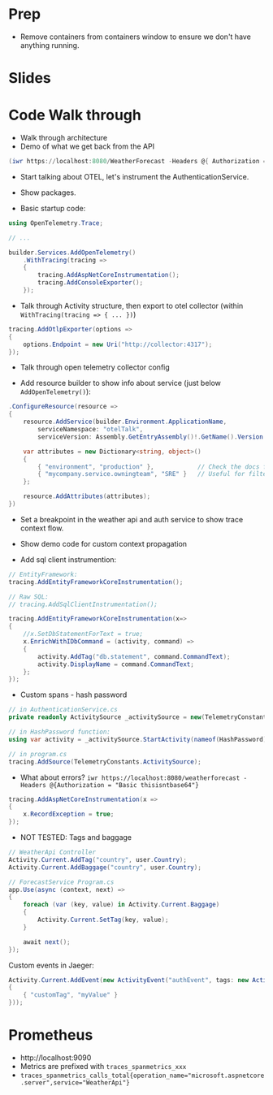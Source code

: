 # Prep

- Remove containers from containers window to ensure we don't have anything running.

# Slides

# Code Walk through

- Walk through architecture
- Demo of what we get back from the API

```powershell
(iwr https://localhost:8080/WeatherForecast -Headers @{ Authorization = "Basic Ymxha2U6cEA1NXcwcmQ=" }).Content | ConvertFrom-Json
```

- Start talking about OTEL, let's instrument the AuthenticationService.
- Show packages.

- Basic startup code:

```csharp
using OpenTelemetry.Trace;

// ...

builder.Services.AddOpenTelemetry()
    .WithTracing(tracing =>
    {
        tracing.AddAspNetCoreInstrumentation();
        tracing.AddConsoleExporter();
    });
```

- Talk through Activity structure, then export to otel collector (within `WithTracing(tracing => { ... })`)

```csharp
tracing.AddOtlpExporter(options =>
{
    options.Endpoint = new Uri("http://collector:4317");
});
```

- Talk through open telemetry collector config

- Add resource builder to show info about service (just below `AddOpenTelemetry()`):

```csharp
.ConfigureResource(resource =>
{
    resource.AddService(builder.Environment.ApplicationName,
        serviceNamespace: "otelTalk",                                                // Group related services
        serviceVersion: Assembly.GetEntryAssembly()!.GetName().Version!.ToString()); // REALLY useful for deployment tracking

    var attributes = new Dictionary<string, object>()
    {
        { "environment", "production" },            // Check the docs for your APM tool for correct naming. (DataDog is deployment.environment)
        { "mycompany.service.owningteam", "SRE" }   // Useful for filtering and alerting
    };

    resource.AddAttributes(attributes);
})
```

- Set a breakpoint in the weather api and auth service to show trace context flow.
- Show demo code for custom context propagation

- Add sql client instrumention:

```csharp
// EntityFramework:
tracing.AddEntityFrameworkCoreInstrumentation();

// Raw SQL:
// tracing.AddSqlClientInstrumentation();
```

```csharp
tracing.AddEntityFrameworkCoreInstrumentation(x=>
{
    //x.SetDbStatementForText = true;
    x.EnrichWithIDbCommand = (activity, command) =>
    {
        activity.AddTag("db.statement", command.CommandText);
        activity.DisplayName = command.CommandText;
    };
});
```

- Custom spans - hash password

```csharp
// in AuthenticationService.cs
private readonly ActivitySource _activitySource = new(TelemetryConstants.ActivitySource);

// in HashPassword function:
using var activity = _activitySource.StartActivity(nameof(HashPassword));

// in program.cs
tracing.AddSource(TelemetryConstants.ActivitySource);
```

- What about errors? `iwr https://localhost:8080/weatherforecast -Headers @{Authorization = "Basic thisisntbase64"}`

```csharp
tracing.AddAspNetCoreInstrumentation(x =>
{
    x.RecordException = true;
});
```

- NOT TESTED: Tags and baggage

```csharp
// WeatherApi Controller
Activity.Current.AddTag("country", user.Country);
Activity.Current.AddBaggage("country", user.Country);

// ForecastService Program.cs
app.Use(async (context, next) =>
{
    foreach (var (key, value) in Activity.Current.Baggage)
    {
        Activity.Current.SetTag(key, value);
    }

    await next();
});
```

Custom events in Jaeger:

```csharp
Activity.Current.AddEvent(new ActivityEvent("authEvent", tags: new ActivityTagsCollection()
{
    { "customTag", "myValue" }
}));
```

# Prometheus

- http://localhost:9090
- Metrics are prefixed with `traces_spanmetrics_xxx`
- `traces_spanmetrics_calls_total{operation_name="microsoft.aspnetcore.server",service="WeatherApi"}`